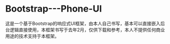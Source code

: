 # Bootstrap---Phone-UI
<P>这是一个基于Bootstrap的响应式UI框架，由本人自己书写，基本可以直接嵌入后台逻辑直接使用，本框架书写于去年2月，仅供下载和参考，本人不提供任何商业用途的技术支持于本框架。
